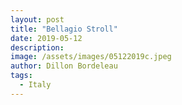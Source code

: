 ```yaml
---
layout: post
title: "Bellagio Stroll"
date: 2019-05-12
description: 
image: /assets/images/05122019c.jpeg
author: Dillon Bordeleau
tags: 
  - Italy 
---
```

